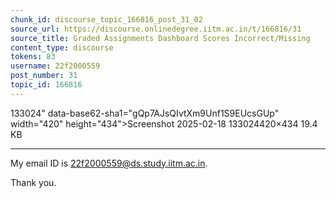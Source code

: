 ```yaml
---
chunk_id: discourse_topic_166816_post_31_02
source_url: https://discourse.onlinedegree.iitm.ac.in/t/166816/31
source_title: Graded Assignments Dashboard Scores Incorrect/Missing
content_type: discourse
tokens: 83
username: 22f2000559
post_number: 31
topic_id: 166816
---
```


 133024" data-base62-sha1="gQp7AJsQIvtXm9Unf1S9EUcsGUp" width="420" height="434">Screenshot 2025-02-18 133024420×434 19.4 KB

---

My email ID is 22f2000559@ds.study.iitm.ac.in.

Thank you.
